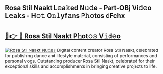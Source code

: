 ## Rosa Stil Naakt L𝚎a𝚔ed N𝚞𝚍e - Part-OBj Vi𝚍𝚎o L𝚎a𝚔s - H𝚘𝚝 O𝚗𝚕yf𝚊ns P𝚑𝚘tos dFchx

# <h2><a href="http://kf8t1f.oniu.top/?m=Rosa+Stil+Naakt">🔗👉 🔴 Rosa Stil Naakt P𝚑ot𝚘𝚜 V𝚒d𝚎o</a></h2>

[![Rosa Stil Naakt Nu𝚍e𝚜](https://i.imgur.com/0qMVB7G.gif)](http://kf8t1f.oniu.top/?m=Rosa+Stil+Naakt)
Digital content creator Rosa Stil Naakt, celebrated for publishing dance and lifestyle material, consisting of performances and personal vlogs. Outstanding producer Rosa Stil Naakt, celebrated for their exceptional skills and accomplishments in bringing creative projects to life.  
